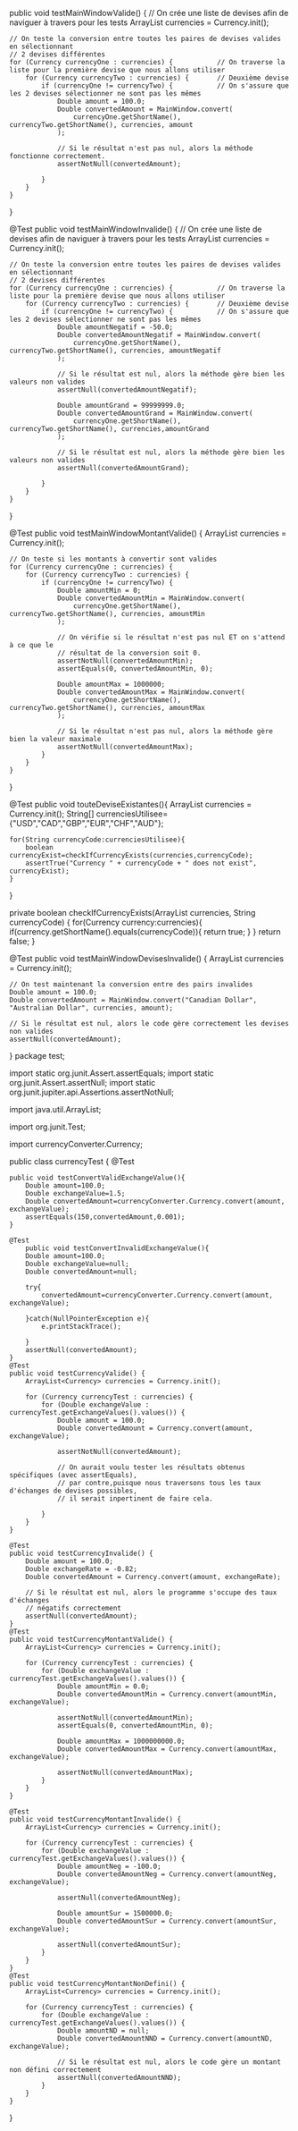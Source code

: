 public void testMainWindowValide() {
    // On crée une liste de devises afin de naviguer à travers pour les tests
    ArrayList<Currency> currencies = Currency.init(); 

    // On teste la conversion entre toutes les paires de devises valides en sélectionnant
    // 2 devises différentes
    for (Currency currencyOne : currencies) {           // On traverse la liste pour la première devise que nous allons utiliser
        for (Currency currencyTwo : currencies) {       // Deuxième devise
            if (currencyOne != currencyTwo) {           // On s'assure que les 2 devises sélectionner ne sont pas les mêmes
                Double amount = 100.0;
                Double convertedAmount = MainWindow.convert(
                    currencyOne.getShortName(), currencyTwo.getShortName(), currencies, amount
                );

                // Si le résultat n'est pas nul, alors la méthode fonctionne correctement.
                assertNotNull(convertedAmount);

            }
        }
    }
}

@Test
public void testMainWindowInvalide() {
    // On crée une liste de devises afin de naviguer à travers pour les tests
    ArrayList<Currency> currencies = Currency.init(); 

    // On teste la conversion entre toutes les paires de devises valides en sélectionnant
    // 2 devises différentes
    for (Currency currencyOne : currencies) {           // On traverse la liste pour la première devise que nous allons utiliser
        for (Currency currencyTwo : currencies) {       // Deuxième devise
            if (currencyOne != currencyTwo) {           // On s'assure que les 2 devises sélectionner ne sont pas les mêmes
                Double amountNegatif = -50.0;
                Double convertedAmountNegatif = MainWindow.convert(
                    currencyOne.getShortName(), currencyTwo.getShortName(), currencies, amountNegatif
                );

                // Si le résultat est nul, alors la méthode gère bien les valeurs non valides
                assertNull(convertedAmountNegatif);

                Double amountGrand = 99999999.0;
                Double convertedAmountGrand = MainWindow.convert(
                    currencyOne.getShortName(), currencyTwo.getShortName(), currencies,amountGrand
                );

                // Si le résultat est nul, alors la méthode gère bien les valeurs non valides
                assertNull(convertedAmountGrand);

            }
        }
    }
}

@Test
public void testMainWindowMontantValide() {
    ArrayList<Currency> currencies = Currency.init(); 

    // On teste si les montants à convertir sont valides
    for (Currency currencyOne : currencies) {
        for (Currency currencyTwo : currencies) {
            if (currencyOne != currencyTwo) {
                Double amountMin = 0;
                Double convertedAmountMin = MainWindow.convert(
                    currencyOne.getShortName(), currencyTwo.getShortName(), currencies, amountMin
                );

                // On vérifie si le résultat n'est pas nul ET on s'attend à ce que le
                // résultat de la conversion soit 0.
                assertNotNull(convertedAmountMin);
                assertEquals(0, convertedAmountMin, 0);

                Double amountMax = 1000000;
                Double convertedAmountMax = MainWindow.convert(
                    currencyOne.getShortName(), currencyTwo.getShortName(), currencies, amountMax
                );

                // Si le résultat n'est pas nul, alors la méthode gère bien la valeur maximale
                assertNotNull(convertedAmountMax);
            }
        }
    }
}

@Test
public void touteDeviseExistantes(){
    ArrayList<Currency> currencies = Currency.init(); 
    String[] currenciesUtilisee={"USD","CAD","GBP","EUR","CHF","AUD"};

    for(String currencyCode:currenciesUtilisee){
        boolean currencyExist=checkIfCurrencyExists(currencies,currencyCode);
        assertTrue("Currency " + currencyCode + " does not exist", currencyExist);
    }
}

private boolean checkIfCurrencyExists(ArrayList<Currency> currencies, String currencyCode) {
    for(Currency currency:currencies){
        if(currency.getShortName().equals(currencyCode)){
            return true;
        }
    }
    return false;
}


@Test
public void testMainWindowDevisesInvalide() {
    ArrayList<Currency> currencies = Currency.init();

    // On test maintenant la conversion entre des pairs invalides
    Double amount = 100.0; 
    Double convertedAmount = MainWindow.convert("Canadian Dollar", "Australian Dollar", currencies, amount);

    // Si le résultat est nul, alors le code gère correctement les devises non valides
    assertNull(convertedAmount); 
}
package test;

import static org.junit.Assert.assertEquals;
import static org.junit.Assert.assertNull;
import static org.junit.jupiter.api.Assertions.assertNotNull;

import java.util.ArrayList;

import org.junit.Test;

import currencyConverter.Currency;

public class currencyTest {
    @Test

    public void testConvertValidExchangeValue(){
        Double amount=100.0;
        Double exchangeValue=1.5;
        Double convertedAmount=currencyConverter.Currency.convert(amount, exchangeValue);
        assertEquals(150,convertedAmount,0.001);
    }

    @Test
        public void testConvertInvalidExchangeValue(){
        Double amount=100.0;
        Double exchangeValue=null;
        Double convertedAmount=null;

        try{
            convertedAmount=currencyConverter.Currency.convert(amount, exchangeValue);

        }catch(NullPointerException e){
            e.printStackTrace();

        }
        assertNull(convertedAmount);
    }
    @Test
    public void testCurrencyValide() {
        ArrayList<Currency> currencies = Currency.init();

        for (Currency currencyTest : currencies) {
            for (Double exchangeValue : currencyTest.getExchangeValues().values()) {
                Double amount = 100.0;
                Double convertedAmount = Currency.convert(amount, exchangeValue);

                assertNotNull(convertedAmount);

                // On aurait voulu tester les résultats obtenus spécifiques (avec assertEquals), 
                // par contre,puisque nous traversons tous les taux d'échanges de devises possibles,
                // il serait inpertinent de faire cela.

            }
        }
    }

    @Test
    public void testCurrencyInvalide() {
        Double amount = 100.0;
        Double exchangeRate = -0.82;
        Double convertedAmount = Currency.convert(amount, exchangeRate);

        // Si le résultat est nul, alors le programme s'occupe des taux d'échanges 
        // négatifs correctement
        assertNull(convertedAmount);
    }
    @Test
    public void testCurrencyMontantValide() {
        ArrayList<Currency> currencies = Currency.init();

        for (Currency currencyTest : currencies) {
            for (Double exchangeValue : currencyTest.getExchangeValues().values()) {
                Double amountMin = 0.0;
                Double convertedAmountMin = Currency.convert(amountMin, exchangeValue);

                assertNotNull(convertedAmountMin);
                assertEquals(0, convertedAmountMin, 0);

                Double amountMax = 1000000000.0;
                Double convertedAmountMax = Currency.convert(amountMax, exchangeValue);

                assertNotNull(convertedAmountMax);
            }
        }
    }

    @Test
    public void testCurrencyMontantInvalide() {
        ArrayList<Currency> currencies = Currency.init();

        for (Currency currencyTest : currencies) {
            for (Double exchangeValue : currencyTest.getExchangeValues().values()) {
                Double amountNeg = -100.0;
                Double convertedAmountNeg = Currency.convert(amountNeg, exchangeValue);

                assertNull(convertedAmountNeg);

                Double amountSur = 1500000.0;
                Double convertedAmountSur = Currency.convert(amountSur, exchangeValue);

                assertNull(convertedAmountSur);
            }
        }
    }
    @Test
    public void testCurrencyMontantNonDefini() {
        ArrayList<Currency> currencies = Currency.init();

        for (Currency currencyTest : currencies) {
            for (Double exchangeValue : currencyTest.getExchangeValues().values()) {
                Double amountND = null;
                Double convertedAmountNND = Currency.convert(amountND, exchangeValue);

                // Si le résultat est nul, alors le code gère un montant non défini correctement
                assertNull(convertedAmountNND);
            }
        }
    }




    

}

